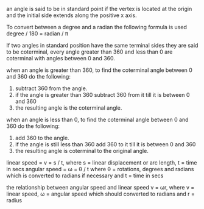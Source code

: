 an angle is said to be in standard point if the vertex is located at the origin and the initial side extends along the positive x axis.

To convert between a degree and a radian the following formula is used
degree / 180 = radian / π

If two angles in standard position have the same terminal sides they are said to be coterminal, 
every angle greater than 360 and less than 0 are coterminal with angles between 0 and 360.

when an angle is greater than 360, to find the coterminal angle between 0 and 360 do the following:
1. subtract 360 from the angle.
2. if the angle is greater than 360 subtract 360 from it till it is between 0 and 360
3. the resulting angle is the coterminal angle.

when an angle is less than 0, to find the coterminal angle between 0 and 360 do the following:
1. add 360 to the angle.
2. if the angle is still less than 360 add  360 to  it till it is between 0 and 360
3. the resulting angle is coterminal to the original angle.


linear speed = v = s / t, where s = linear displacement or arc length, t = time in secs
angular speed = ω = θ / t where θ = rotations, degrees and radians which is converted to radians if necessary and t = time in secs

the relationship between angular speed and linear speed
v = ωr, where v = linear speed, ω = angular speed which should converted to radians and r = radius  